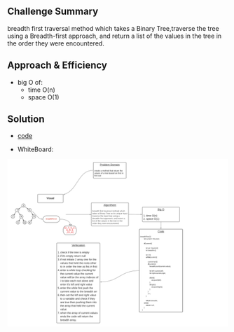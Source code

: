 ## Challenge Summary
breadth first traversal method which takes a Binary Tree,traverse the tree using a Breadth-first approach, and return a list of the values in the tree in the order they were encountered.

## Approach & Efficiency

* big O of: 
    - time O(n)
    - space O(1)

## Solution
* [code](https://github.com/BayanAbualhaj/data-structures-and-algorithms/blob/master/401challenges/tree/tree.js)

* WhiteBoard:

![](assets/boardBreadth.png)